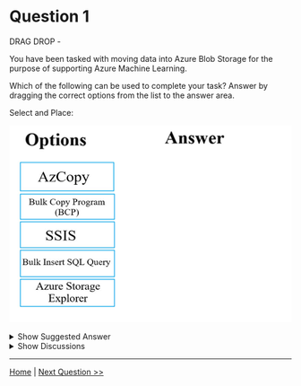# Question 1

DRAG DROP -

You have been tasked with moving data into Azure Blob Storage for the purpose of supporting Azure Machine Learning.

Which of the following can be used to complete your task? Answer by dragging the correct options from the list to the answer area.

Select and Place:

![Question Image](../images/q1_q_0001100001.jpg)

<details>
  <summary>Show Suggested Answer</summary>

<img src="../images/q1_ans_0_0001200001.jpg" alt="Answer Image"><br>

<p>You can move data to and from Azure Blob storage using different technologies:</p>
<p>✑ Azure Storage-Explorer</p>
<p>✑ AzCopy</p>
<p>✑ Python</p>
<p>✑ SSIS</p>
<p>Reference:</p>
<p>https://docs.microsoft.com/en-us/azure/machine-learning/team-data-science-process/move-azure-blob</p>
<img src="../images/q1_ref_14_0001300001.png" alt="Reference Image"><br>

</details>

<details>
  <summary>Show Discussions</summary>

<blockquote><p><strong>mamau</strong> <code>(Mon 12 Feb 2024 07:13)</code> - <em>Upvotes: 6</em></p><p>Given is correct,also can use python script</p></blockquote>
<blockquote><p><strong>james2033</strong> <code>(Sun 20 Oct 2024 09:31)</code> - <em>Upvotes: 3</em></p><p>SSIS stands for &#x27;SQL Server Integration Services&#x27;</p></blockquote>
<blockquote><p><strong>emmanuelodenyire</strong> <code>(Wed 31 Jan 2024 09:21)</code> - <em>Upvotes: 1</em></p><p>I think the given is correct</p></blockquote>
<blockquote><p><strong>ning</strong> <code>(Thu 15 Jun 2023 12:28)</code> - <em>Upvotes: 4</em></p><p>Correct</p></blockquote>
<blockquote><p><strong>Gabonia</strong> <code>(Sat 19 Aug 2023 13:22)</code> - <em>Upvotes: 1</em></p><p>correct</p></blockquote>
<blockquote><p><strong>kay000001</strong> <code>(Sun 28 Jul 2024 06:21)</code> - <em>Upvotes: 1</em></p><p>correct</p></blockquote>

</details>

---

[Home](../index.md) | [Next Question >>](question_2.md)
